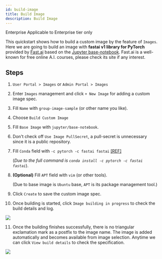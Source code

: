 ```yaml
---
id: build-image
title: Build Image
description: Build Image
---
```


<div class="ee-only tooltip">Enterprise
  <span class="tooltiptext">Applicable to Enterprise tier only</span>
</div>

This quickstart shows how to build a custom image by the feature of `Images`. Here we are going to build an image with **fastai v1 library for PyTorch** provided by [Fast.ai](https://www.fast.ai/) based on the [Jupyter base-notebook](https://github.com/jupyter/docker-stacks/tree/master/base-notebook). Fast.ai is a well-known for free online A.I. courses, please check its site if any interest.

## Steps

1. `User Portal > Images` or `Admin Portal > Images`

2. Enter `Images` management and click `+ New Image` for adding a custom image spec.

3. Fill `Name` with `group-image-sample` (or other name you like).

4. Choose `Build Custom Image`

5. Fill `Base Image` with `jupyter/base-notebook`.

6. Don't check off `Use Image PullSecret`, a pull-secret is unnecessary since it is a public repository.

7. Fill `Conda` field with `-c pytorch -c fastai fastai` [[REF]](https://docs.fast.ai/index.html#Installation-and-updating) 

    (*Due to the full command is `conda install -c pytorch -c fastai fastai`*).

8. **(Optional)** Fill `APT` field with `vim` (or other tools).

    (Due to base image is `Ubuntu` base, `APT` is its package management tool.)

9. Click `Create` to save the custom image spec.


10. Once building is started, click `Image building in progress` to check the build details and log.

![](assets/group-image-building.png)


11. Once the building finishes successfully, there is no triangular exclamation mark as a postfix to the image name. The image is added automatically and becomes available from image selection. Anytime we can click `View build details` to check the specification.

![](assets/group-image-built.png)

